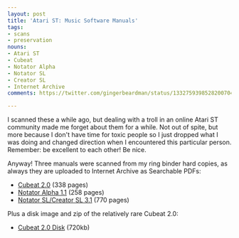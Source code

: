 ```yaml
---
layout: post
title: 'Atari ST: Music Software Manuals'
tags:
- scans
- preservation
nouns:
- Atari ST
- Cubeat
- Notator Alpha
- Notator SL
- Creator SL
- Internet Archive
comments: https://twitter.com/gingerbeardman/status/1332759398528200704

---
```


I scanned these a while ago, but dealing with a troll in an online Atari ST community made me forget about them for a while. Not out of spite, but more because I don't have time for toxic people so I just dropped what I was doing and changed direction when I encountered this particular person. Remember: be excellent to each other! Be nice.

Anyway! Three manuals were scanned from my ring binder hard copies, as always they are uploaded to Internet Archive as Searchable PDFs:

*   [Cubeat 2.0](https://archive.org/details/cubeat-2-manual-for-atari-st) (338 pages)
*   [Notator Alpha 1.1](https://archive.org/details/notator-alpha-manual-atari-st) (258 pages)
*   [Notator SL/Creator SL 3.1](https://archive.org/details/notator-sl-creator-sl-manual-atari-st) (770 pages)

Plus a disk image and zip of the relatively rare Cubeat 2.0:

*   [Cubeat 2.0 Disk](https://archive.org/details/cubeat-2-disk-atari-st) (720kb)
